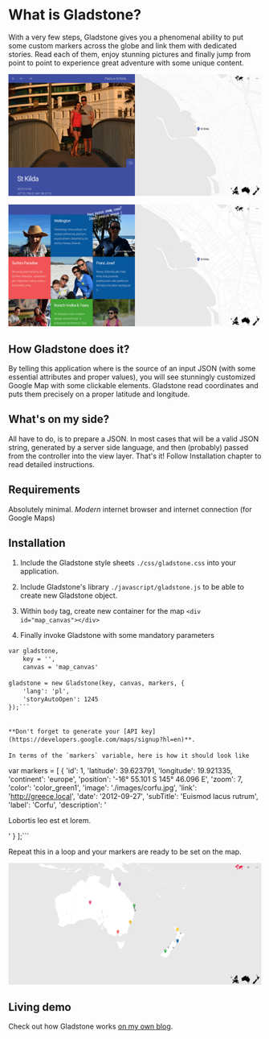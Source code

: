 # What is Gladstone?

With a very few steps, Gladstone gives you a phenomenal ability to put some custom markers across the globe
and link them with dedicated stories. Read each of them, enjoy stunning pictures and finally jump from point to point
to experience great adventure with some unique content.

![Gladstone main](./images/readme/preview_01.png)

![Gladstone tiles](./images/readme/preview_02.png)

## How Gladstone does it?

By telling this application where is the source of an input JSON (with some essential attributes and proper values), 
you will see stunningly customized Google Map with some clickable elements. Gladstone read coordinates and puts them 
precisely on a proper latitude and longitude.

## What's on my side?

All have to do, is to prepare a JSON. In most cases that will be a valid JSON string, generated by a server side language,
and then (probably) passed from the controller into the view layer. That's it! Follow Installation chapter to read detailed
instructions.

## Requirements

Absolutely minimal. *Modern* internet browser and internet connection (for Google Maps)

## Installation

1. Include the Gladstone style sheets `./css/gladstone.css` into your application.

2. Include Gladstone's library `./javascript/gladstone.js` to be able to create new Gladstone object.

3. Within `body` tag, create new container for the map `<div id="map_canvas"></div>`

4. Finally invoke Gladstone with some mandatory parameters

```
var gladstone,
    key = '',
    canvas = 'map_canvas'

gladstone = new Gladstone(key, canvas, markers, {
    'lang': 'pl',
    'storyAutoOpen': 1245
});```


**Don't forget to generate your [API key](https://developers.google.com/maps/signup?hl=en)**.

In terms of the `markers` variable, here is how it should look like

```
var markers = [
    {
        'id': 1, 
        'latitude': 39.623791, 
        'longitude': 19.921335, 
        'continent': 
        'europe', 
        'position': '-16° 55.101 S 145° 46.096 E',
        'zoom': 7, 
        'color': 'color_green1', 
        'image': './images/corfu.jpg', 
        'link': 'http://greece.local', 
        'date': '2012-09-27',
        'subTitle': 'Euismod lacus rutrum', 
        'label': 'Corfu', 
        'description': '<p>Lobortis leo est et lorem.</p>'
    }
];```

Repeat this in a loop and your markers are ready to be set on the map.

![Gladstone all continents](./images/readme/preview_03.png)

## Living demo

Check out how Gladstone works [on my own blog](http://komarnicki.pl/mapa).
